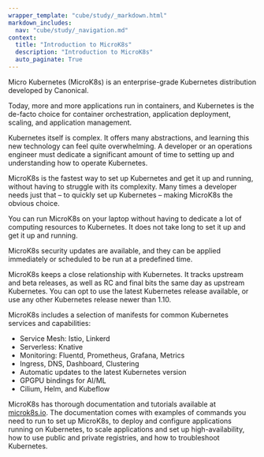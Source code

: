 ```yaml
---
wrapper_template: "cube/study/_markdown.html"
markdown_includes:
  nav: "cube/study/_navigation.md"
context:
  title: "Introduction to MicroK8s"
  description: "Introduction to MicroK8s"
  auto_paginate: True
---
```


Micro Kubernetes (MicroK8s) is an enterprise-grade Kubernetes
distribution developed by Canonical.

Today, more and more applications run in containers, and Kubernetes is
the de-facto choice for container orchestration, application
deployment, scaling, and application management.

Kubernetes itself is complex. It offers many abstractions, and
learning this new technology can feel quite overwhelming. A developer
or an operations engineer must dedicate a significant amount of time to
setting up and understanding how to operate Kubernetes.

MicroK8s is the fastest way to set up Kubernetes and get it
up and running, without having to struggle with its complexity.
Many times a developer needs just that – to quickly set up Kubernetes – making
MicroK8s the obvious choice.

You can run MicroK8s on your laptop without having to dedicate a lot
of computing resources to Kubernetes. It does not take long to set it up
and get it up and running.

MicroK8s security updates are available, and they can be applied
immediately or scheduled to be run at a predefined time.

MicroK8s keeps a close relationship with Kubernetes. It tracks
upstream and beta releases, as well as RC and final bits the same day as upstream
Kubernetes. You can opt to use the latest Kubernetes release available, or
use any other Kubernetes release newer than 1.10.

MicroK8s includes a selection of manifests for common Kubernetes
services and capabilities:

* Service Mesh: Istio, Linkerd
* Serverless: Knative
* Monitoring: Fluentd, Prometheus, Grafana, Metrics
* Ingress, DNS, Dashboard, Clustering
* Automatic updates to the latest Kubernetes version
* GPGPU bindings for AI/ML
* Cilium, Helm, and Kubeflow

MicroK8s has thorough documentation and tutorials available at
[microk8s.io](https://microk8s.io/). The documentation comes with examples
of commands you need to run to set up MicroK8s, to deploy and
configure applications running on Kubernetes, to scale applications and set up
high-availability, how to use public and private registries, and
how to troubleshoot Kubernetes.
